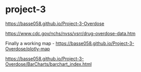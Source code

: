 # project-3
<a href="https://basse058.github.io/Project-3-Overdose">https://basse058.github.io/Project-3-Overdose</a>

https://www.cdc.gov/nchs/nvss/vsrr/drug-overdose-data.htm

Finally a working map - https://basse058.github.io/Project-3-Overdose/plotly-map

https://basse058.github.io/Project-3-Overdose/BarCharts/barchart_index.html
